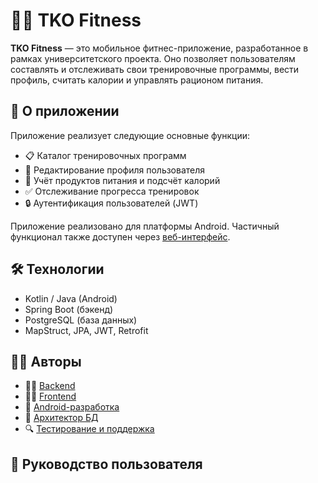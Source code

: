 # 🏋️‍♀️ TKO Fitness

**TKO Fitness** — это мобильное фитнес-приложение, разработанное в рамках университетского проекта. Оно позволяет пользователям составлять и отслеживать свои тренировочные программы, вести профиль, считать калории и управлять рационом питания.

## 📱 О приложении

Приложение реализует следующие основные функции:

- 📋 Каталог тренировочных программ  
- 🧍 Редактирование профиля пользователя  
- 🍎 Учёт продуктов питания и подсчёт калорий  
- ✅ Отслеживание прогресса тренировок  
- 🔒 Аутентификация пользователей (JWT)

Приложение реализовано для платформы Android. Частичный функционал также доступен через [веб-интерфейс](http://tko-fitness.ru).

## 🛠️ Технологии

- Kotlin / Java (Android)
- Spring Boot (бэкенд)
- PostgreSQL (база данных)
- MapStruct, JPA, JWT, Retrofit

## 👨‍💻 Авторы

- 👨‍💻 [Backend](https://github.com/Pixsele)
- 👩‍💻 [Frontend](https://github.com/soofikoo)
- 📱 [Android-разработка](https://github.com/split7)
- 🧠 [Архитектор БД](https://github.com/StephanieMalakovich)
- 🔍 [Тестирование и поддержка](https://mir-s3-cdn-cf.behance.net/project_modules/2800_opt_1/c20553122002799.60d116ccd492e.jpg)

## 🚀 Руководство пользователя
